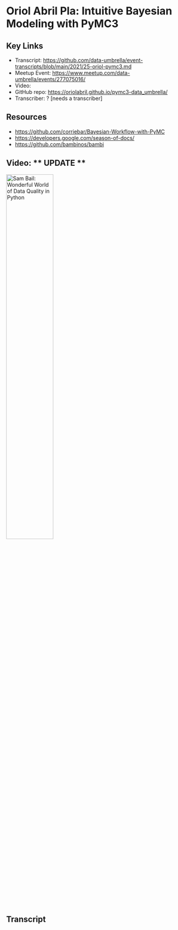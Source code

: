 # Oriol Abril Pla:  Intuitive Bayesian Modeling with PyMC3

## Key Links
- Transcript:  https://github.com/data-umbrella/event-transcripts/blob/main/2021/25-oriol-pymc3.md
- Meetup Event:  https://www.meetup.com/data-umbrella/events/277075016/
- Video:    
- GitHub repo:  https://oriolabril.github.io/pymc3-data_umbrella/
- Transcriber:  ? [needs a transcriber]

## Resources
- https://github.com/corriebar/Bayesian-Workflow-with-PyMC
- https://developers.google.com/season-of-docs/
- https://github.com/bambinos/bambi


## Video:  ** UPDATE **

<a href="http://www.youtube.com/watch?feature=player_embedded&v=G_XHSh66zW0" target="_blank"><img src="http://img.youtube.com/vi/G_XHSh66zW0/0.jpg" 
alt="Sam Bail: Wonderful World of Data Quality in Python" width="50%" /></a>

## Transcript
